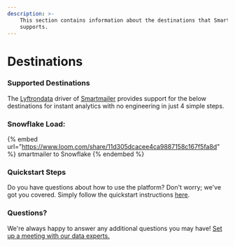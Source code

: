 ```yaml
---
description: >-
    This section contains information about the destinations that Smartmailer
    supports.
---
```


# Destinations

### Supported Destinations

The [Lyftrondata](https://www.lyftrondata.com/) driver of [Smartmailer](https://www.lyftrondata.com/integration/smartmailer/) provides support for the below destinations for instant analytics with no engineering in just 4 simple steps.

### Snowflake Load:

{% embed url="https://www.loom.com/share/11d305dcacee4ca9887158c167f5fa8d" %}
smartmailer to Snowflake
{% endembed %}

### Quickstart Steps

Do you have questions about how to use the platform? Don't worry; we've got you covered. Simply follow the quickstart instructions [here](../../../quickstart-steps.md).

### Questions? <a href="#questions" id="questions"></a>

We're always happy to answer any additional questions you may have! [Set up a meeting with our data experts.](https://www.lyftrondata.com/book-a-meeting/)
